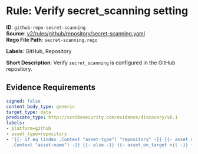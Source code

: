 # Rule: Verify secret_scanning setting

**ID**: `github-repo-secret-scanning`  
**Source**: [v2/rules/github/repository/secret-scanning.yaml](https://github.com/scribe-public/sample-policies/v2/rules/github/repository/secret-scanning.yaml)  
**Rego File Path**: `secret-scanning.rego`  

**Labels**: GitHub, Repository

**Short Description**: Verify `secret_scanning` is configured in the GitHub repository.

## Evidence Requirements

```yaml
signed: false
content_body_type: generic
target_type: data
predicate_type: http://scribesecurity.com/evidence/discovery/v0.1
labels:
- platform=github
- asset_type=repository
- '{{- if eq (index .Context "asset-type") "repository" -}} {{- asset_on_target (index
  .Context "asset-name") -}} {{- else -}} {{- asset_on_target nil -}} {{- end -}}'
```
